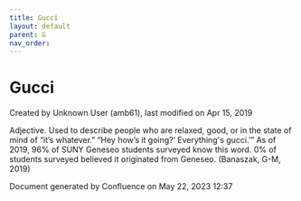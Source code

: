 ```yaml
---
title: Gucci
layout: default
parent: G
nav_order:
---
```


# Gucci

Created by  Unknown User (amb61), last modified on Apr 15, 2019

Adjective. Used to describe people who are relaxed, good, or in the state of mind of “it’s whatever.” “Hey how’s it going?’ Everything's gucci.’” As of 2019, 96% of SUNY Geneseo students surveyed know this word. 0% of students surveyed believed it originated from Geneseo. (Banaszak, G-M, 2019)

Document generated by Confluence on May 22, 2023 12:37


